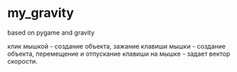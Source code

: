 # my_gravity
based on pygame and gravity

клик мышкой - создание объекта,
зажание клавиши мышки - создание объекта, перемещение и отпускание клавиши на мышке - задает вектор скорости.

